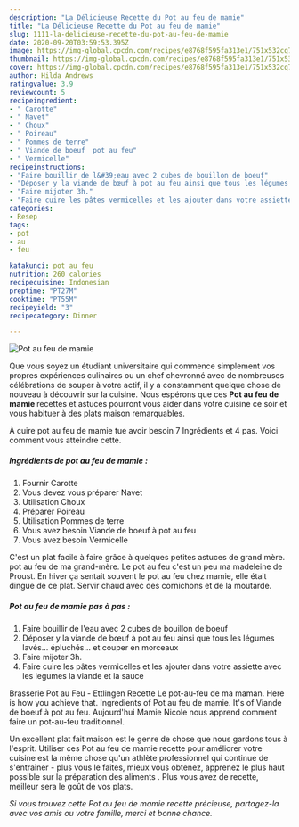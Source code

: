 ```yaml
---
description: "La Délicieuse Recette du Pot au feu de mamie"
title: "La Délicieuse Recette du Pot au feu de mamie"
slug: 1111-la-delicieuse-recette-du-pot-au-feu-de-mamie
date: 2020-09-20T03:59:53.395Z
image: https://img-global.cpcdn.com/recipes/e8768f595fa313e1/751x532cq70/pot-au-feu-de-mamie-photo-principale-de-la-recette.jpg
thumbnail: https://img-global.cpcdn.com/recipes/e8768f595fa313e1/751x532cq70/pot-au-feu-de-mamie-photo-principale-de-la-recette.jpg
cover: https://img-global.cpcdn.com/recipes/e8768f595fa313e1/751x532cq70/pot-au-feu-de-mamie-photo-principale-de-la-recette.jpg
author: Hilda Andrews
ratingvalue: 3.9
reviewcount: 5
recipeingredient:
- " Carotte"
- " Navet"
- " Choux"
- " Poireau"
- " Pommes de terre"
- " Viande de boeuf  pot au feu"
- " Vermicelle"
recipeinstructions:
- "Faire bouillir de l&#39;eau avec 2 cubes de bouillon de boeuf"
- "Déposer y la viande de bœuf à pot au feu ainsi que tous les légumes lavés... épluchés... et couper en morceaux"
- "Faire mijoter 3h."
- "Faire cuire les pâtes vermicelles et les ajouter dans votre assiette avec les legumes la viande et la sauce"
categories:
- Resep
tags:
- pot
- au
- feu

katakunci: pot au feu 
nutrition: 260 calories
recipecuisine: Indonesian
preptime: "PT27M"
cooktime: "PT55M"
recipeyield: "3"
recipecategory: Dinner

---
```



![Pot au feu de mamie](https://img-global.cpcdn.com/recipes/e8768f595fa313e1/751x532cq70/pot-au-feu-de-mamie-photo-principale-de-la-recette.jpg)

Que vous soyez un étudiant universitaire qui commence simplement vos propres expériences culinaires ou un chef chevronné avec de nombreuses célébrations de souper à votre actif, il y a constamment quelque chose de nouveau à découvrir sur la cuisine. Nous espérons que ces <strong> Pot au feu de mamie </strong> recettes et astuces pourront vous aider dans votre cuisine ce soir et vous habituer à des plats maison remarquables.

<!--inarticleads1-->

À cuire pot au feu de mamie tue avoir besoin 7 Ingrédients et 4 pas. Voici comment vous atteindre cette.

##### Ingrédients de pot au feu de mamie :

1. Fournir  Carotte
1. Vous devez vous préparer  Navet
1. Utilisation  Choux
1. Préparer  Poireau
1. Utilisation  Pommes de terre
1. Vous avez besoin  Viande de boeuf à pot au feu
1. Vous avez besoin  Vermicelle


C&#39;est un plat facile à faire grâce à quelques petites astuces de grand mère. pot au feu de ma grand-mère. Le pot au feu c&#39;est un peu ma madeleine de Proust. En hiver ça sentait souvent le pot au feu chez mamie, elle était dingue de ce plat. Servir chaud avec des cornichons et de la moutarde. 

<!--inarticleads2-->

##### Pot au feu de mamie pas à pas :

1. Faire bouillir de l&#39;eau avec 2 cubes de bouillon de boeuf
1. Déposer y la viande de bœuf à pot au feu ainsi que tous les légumes lavés... épluchés... et couper en morceaux
1. Faire mijoter 3h.
1. Faire cuire les pâtes vermicelles et les ajouter dans votre assiette avec les legumes la viande et la sauce


Brasserie Pot au Feu - Ettlingen Recette Le pot-au-feu de ma maman. Here is how you achieve that. Ingredients of Pot au feu de mamie. It&#39;s of Viande de boeuf à pot au feu. Aujourd&#39;hui Mamie Nicole nous apprend comment faire un pot-au-feu traditionnel. 

<!--inarticleads1-->

<p>
Un excellent plat fait maison est le genre de chose que nous gardons tous à l'esprit. Utiliser ces Pot au feu de mamie recette pour améliorer votre cuisine est la même chose qu'un athlète professionnel qui continue de s'entraîner - plus vous le faites, mieux vous obtenez, apprenez le plus haut possible sur la préparation des aliments . Plus vous avez de recette, meilleur sera le goût de vos plats.
</p>

<p>
<i>Si vous trouvez cette Pot au feu de mamie recette précieuse, partagez-la avec vos amis ou votre famille, merci et bonne chance.</i>
</p>
